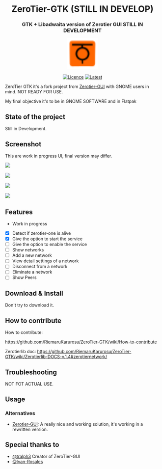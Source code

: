 <h1 align="center"> ZeroTier-GTK (STILL IN DEVELOP)</h1>
<h3 align="center"> GTK + Libadwaita version of Zerotier GUI STILL IN DEVELOPMENT</h3>
<p align="center"><img src="https://raw.githubusercontent.com/RiemaruKarurosu/ZeroTier-GTK/master/data/icons/hicolor/scalable/apps/org.gnome.zerotiergtk.svg" width="100" height="100"></p> 


<div align="center">
    
  <a href="">[![Licence][licence]][licence-url]</a>
  <a href="">[![Latest][version]][version-url]</a>
    
</div>

[licence]: https://img.shields.io/badge/License-GPLv3-blue.svg
[version]: https://img.shields.io/badge/Version-0.1.1-red
[version-url]: https://github.com/RiemaruKarurosu/ZeroTier-GTK/releases
[licence-url]: https://www.gnu.org/licenses/gpl-3.0
[stars-shield]: https://img.shields.io/github/stars/noisetorch/NoiseTorch?maxAge=2592000

ZeroTier GTK it's a fork project from [Zerotier-GUI](https://github.com/tralph3/ZeroTier-GUI) with GNOME users in mind. NOT READY FOR USE.

My final objective it's to be in GNOME SOFTWARE and in Flatpak

## State of the project

Still in Development.

## Screenshot

This are work in progress UI, final version may differ.

![](https://i.imgur.com/ipBgTwA.png)

![](https://i.imgur.com/MRC9oKS.png)

![](https://i.imgur.com/Z1pqvhK.png)

![](https://i.imgur.com/tSo3VBH.png)


## Features
* Work in progress

- [X] Detect if zerotier-one is alive
- [X] Give the option to start the service
- [ ] Give the option to enable the service
- [ ] Show networks
- [ ] Add a new network
- [ ] View detail settings of a network
- [ ] Disconnect from a network
- [ ] Eliminate a network
- [ ] Show Peers

## Download & Install

Don't try to download it.

## How to contribute

How to contribute:

https://github.com/RiemaruKarurosu/ZeroTier-GTK/wiki/How-to-contribute

Zerotierlib doc:
https://github.com/RiemaruKarurosu/ZeroTier-GTK/wiki/Zerotierlib-DOCS-v.1.4#zerotiernetwork/

## Troubleshooting

NOT FOT ACTUAL USE.

## Usage

### Alternatives

- [Zerotier-GUI](https://github.com/tralph3/ZeroTier-GUI): A really nice and working solution, it's working in a rewritten version.


## Special thanks to

* [@tralph3](https://github.com/tralph3) Creator of ZeroTier-GUI
* [@Ivan-Rosales](https://github.com/Ivan-Rosales) 
